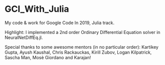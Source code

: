 # GCI_With_Julia
My code & work for Google Code In 2019, Julia track.

Highlight: I implemented a 2nd order Ordinary Differential Equation solver in NeuralNetDiffEq.jl. 

Special thanks to some awesome mentors (in no particular order): Kartikey Gupta, Ayush Kaushal, Chris Rackauckas, Kirill Zubov, Logan Kilpatrick, Sascha Man, Mosè Giordano and Karajan!
